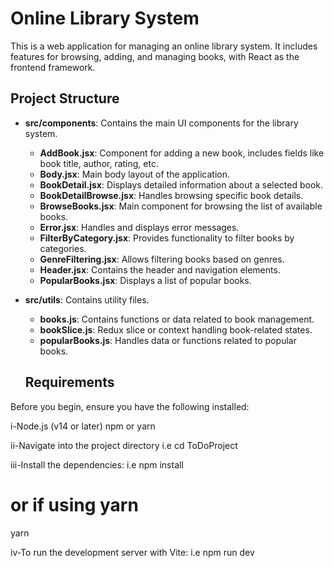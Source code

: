 # Online Library System

This is a web application for managing an online library system. It includes features for browsing, adding, and managing books, with React as the frontend framework.

## Project Structure

- **src/components**: Contains the main UI components for the library system.
  - **AddBook.jsx**: Component for adding a new book, includes fields like book title, author, rating, etc.
  - **Body.jsx**: Main body layout of the application.
  - **BookDetail.jsx**: Displays detailed information about a selected book.
  - **BookDetailBrowse.jsx**: Handles browsing specific book details.
  - **BrowseBooks.jsx**: Main component for browsing the list of available books.
  - **Error.jsx**: Handles and displays error messages.
  - **FilterByCategory.jsx**: Provides functionality to filter books by categories.
  - **GenreFiltering.jsx**: Allows filtering books based on genres.
  - **Header.jsx**: Contains the header and navigation elements.
  - **PopularBooks.jsx**: Displays a list of popular books.

- **src/utils**: Contains utility files.
  - **books.js**: Contains functions or data related to book management.
  - **bookSlice.js**: Redux slice or context handling book-related states.
  - **popularBooks.js**: Handles data or functions related to popular books.


  ## Requirements

Before you begin, ensure you have the following installed:

i-Node.js (v14 or later)
  npm or yarn

ii-Navigate into the project directory i.e cd ToDoProject

iii-Install the dependencies: i.e npm install
# or if using yarn
yarn


iv-To run the development server with Vite: i.e npm run dev